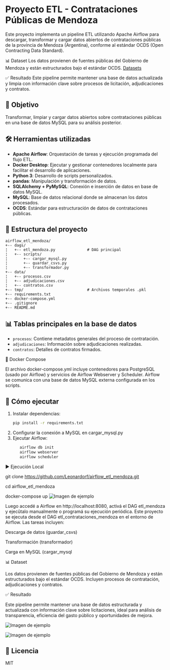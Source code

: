 # Proyecto ETL - Contrataciones Públicas de Mendoza

Este proyecto implementa un pipeline ETL utilizando Apache Airflow para descargar, transformar y cargar datos abiertos de contrataciones públicas de la provincia de Mendoza (Argentina), conforme al estándar OCDS (Open Contracting Data Standard).

📊 Dataset
Los datos provienen de fuentes públicas del Gobierno de Mendoza y están estructurados bajo el estándar OCDS.
[Datasets](https://datosabiertos-compras.mendoza.gov.ar/datasets/)

✅ Resultado
Este pipeline permite mantener una base de datos actualizada y limpia con información clave sobre procesos de licitación, adjudicaciones y contratos.

## 📌 Objetivo

Transformar, limpiar y cargar datos abiertos sobre contrataciones públicas en una base de datos MySQL para su análisis posterior.


## 🛠️ Herramientas utilizadas

- **Apache Airflow**: Orquestación de tareas y ejecución programada del flujo ETL.
- **Docker Desktop**: Ejecutar y gestionar contenedores localmente para facilitar el desarrollo de aplicaciones.
- **Python 3**: Desarrollo de scripts personalizados.
- **pandas**: Manipulación y transformación de datos.
- **SQLAlchemy + PyMySQL**: Conexión e inserción de datos en base de datos MySQL.
- **MySQL**: Base de datos relacional donde se almacenan los datos procesados.
- **OCDS**: Estándar para estructuración de datos de contrataciones públicas.

## 📁 Estructura del proyecto

```text
airflow_etl_mendoza/
+-- dags/
¦   +-- etl_mendoza.py              # DAG principal
¦   +-- scripts/
¦       +-- cargar_mysql.py
¦       +-- guardar_csvs.py
¦       +-- transformador.py
+-- data/
¦   +-- procesos.csv
¦   +-- adjudicaciones.csv
¦   +-- contratos.csv
+-- tmp/                            # Archivos temporales .pkl
+-- requirements.txt
+-- docker-compose.yml              
+-- .gitignore
+-- README.md
```




## 📊 Tablas principales en la base de datos

- `procesos`: Contiene metadatos generales del proceso de contratación.
- `adjudicaciones`: Información sobre adjudicaciones realizadas.
- `contratos`: Detalles de contratos firmados.


🚧 Docker Compose

El archivo docker-compose.yml incluye contenedores para PostgreSQL (usado por Airflow) y servicios de Airflow Webserver y Scheduler. Airflow se comunica con una base de datos MySQL externa configurada en los scripts.

## 🚀 Cómo ejecutar

1. Instalar dependencias:
   ```bash
   pip install -r requirements.txt
2. Configurar la conexión a MySQL en cargar_mysql.py
3. Ejecutar Airflow:
   ```bash
      airflow db init
      airflow webserver
      airflow scheduler
▶️ Ejecución Local

   git clone https://github.com/Leonardorf/airflow_etl_mendoza.git

   cd airflow_etl_mendoza

   docker-compose up
   ![Imagen de ejemplo](docker.png)

Luego accedé a Airflow en http://localhost:8080, activá el DAG etl_mendoza y ejecûtalo manualmente o programá su ejecución periódica.
Este proyecto se ejecuta desde el DAG etl_contrataciones_mendoza en el entorno de Airflow. Las tareas incluyen:

Descarga de datos (guardar_csvs)

Transformación (transformador)

Carga en MySQL (cargar_mysql

📊 Dataset

Los datos provienen de fuentes públicas del Gobierno de Mendoza y están estructurados bajo el estándar OCDS. Incluyen procesos de contratación, adjudicaciones y contratos.

✅ Resultado

Este pipeline permite mantener una base de datos estructurada y actualizada con información clave sobre licitaciones, ideal para análisis de transparencia, eficiencia del gasto público y oportunidades de mejora.


![Imagen de ejemplo](airflow_dags.png)

![Imagen de ejemplo](mysql.png)



## 📌 Licencia
MIT
